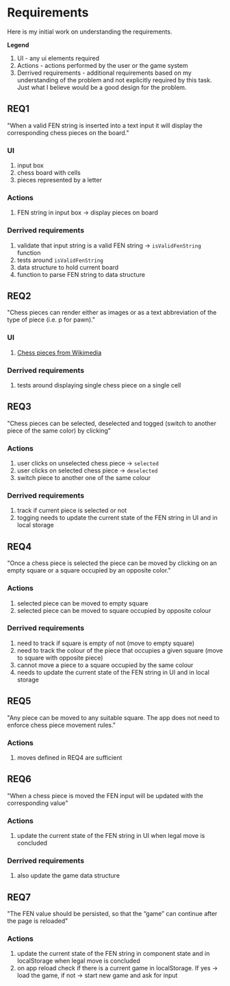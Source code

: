 # Requirements

Here is my initial work on understanding the requirements.

**Legend**

1. UI - any ui elements required
1. Actions - actions performed by the user or the game system
1. Derrived requirements - additional requirements based on my understanding of the problem and not explicitly required by this task. Just what I believe would be a good design for the problem.

## REQ1

"When a valid FEN string is inserted into a text input it will display the corresponding chess pieces on the board."

### UI

1. input box
1. chess board with cells
1. pieces represented by a letter

### Actions

1. FEN string in input box -> display pieces on board

### Derrived requirements

1. validate that input string is a valid FEN string -> `isValidFenString` function
1. tests around `isValidFenString`
1. data structure to hold current board
1. function to parse FEN string to data structure

## REQ2

"Chess pieces can render either as images or as a text abbreviation of the type of piece (i.e. p for pawn)."

### UI

1. [Chess pieces from Wikimedia](https://commons.wikimedia.org/wiki/Category:SVG_chess_pieces)

### Derrived requirements

1. tests around displaying single chess piece on a single cell

## REQ3

"Chess pieces can be selected, deselected and togged (switch to another piece of the same color) by clicking"

### Actions

1. user clicks on unselected chess piece -> `selected`
1. user clicks on selected chess piece -> `deselected`
1. switch piece to another one of the same colour

### Derrived requirements

1. track if current piece is selected or not
1. togging needs to update the current state of the FEN string in UI and in local storage

## REQ4

"Once a chess piece is selected the piece can be moved by clicking on an empty square or a square occupied by an opposite color."

### Actions

1. selected piece can be moved to empty square
1. selected piece can be moved to square occupied by opposite colour

### Derrived requirements

1. need to track if square is empty of not (move to empty square)
1. need to track the colour of the piece that occupies a given square (move to square with opposite piece)
1. cannot move a piece to a square occupied by the same colour
1. needs to update the current state of the FEN string in UI and in local storage

## REQ5

"Any piece can be moved to any suitable square. The app does not need to enforce chess piece movement rules."

### Actions

1. moves defined in REQ4 are sufficient

## REQ6

"When a chess piece is moved the FEN input will be updated with the corresponding value"

### Actions

1. update the current state of the FEN string in UI when legal move is concluded

### Derrived requirements

1. also update the game data structure

## REQ7

"The FEN value should be persisted, so that the “game” can continue after the page is reloaded"

### Actions

1. update the current state of the FEN string in component state and in localStorage when legal move is concluded
1. on app reload check if there is a current game in localStorage. If yes -> load the game, if not -> start new game and ask for input

